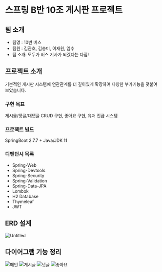 # 스프링 B반 10조 게시판 프로젝트
## 팀 소개
- 팀명 : 10번 버스
- 팀원 : 김관호, 김송미, 이재원, 임수
- 팀 소개: 모두가 버스 기사가 되겠다는 다짐!

## 프로젝트 소개
기본적인 게시판 시스템에 연관관계를 더 깊이있게 확장하여 다양한 부가기능을 덧붙여 보았습니다.
### 구현 목표
게시물/댓글/대댓글 CRUD 구현, 좋아요 구현, 유저 진급 시스템 
### 프로젝트 빌드
SpringBoot 2.7.7 + Java/JDK 11
### 디펜던시 목록
- Spring-Web
- Spring-Devtools
- Spring-Security
- Spring-Validation
- Spring-Data-JPA
- Lombok
- H2 Database
- Thymeleaf
- JWT

## ERD 설계
![Untitled](https://user-images.githubusercontent.com/86715916/210497338-d9945fd0-1bb8-4613-b5af-2456474c2a23.png)

## 다이어그램 기능 정리
![메인](https://user-images.githubusercontent.com/86715916/210497528-2ef266f9-13e7-4090-99b6-4750f14ee6c0.jpg)
![게시글](https://user-images.githubusercontent.com/86715916/210497532-59486ab3-05ef-4adc-9059-dbc09ebf10de.jpg)
![댓글](https://user-images.githubusercontent.com/86715916/210497546-ae840cd2-ca7a-4400-a7fd-a429f1a0abed.jpg)
![좋아요](https://user-images.githubusercontent.com/86715916/210497553-8318e8bd-2046-4f76-bee8-423f5a96f18b.jpg)
